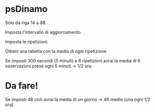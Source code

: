 # psDinamo

Solo da riga 14 a 88.

Imposta l'intervallo di aggiornamento.

Imposta le ripetizioni.

Ottieni una tabella con la media di ogni ripetizione.

Se imposti 300 secondi (5 minuti) e 6 ripetizioni avrai la media di 6 osservazioni prese ogni 5 minuti -> 1/2 ora.

# Da fare!

Se imposti 48 cicli avrai la media di  un giorno -> 48 medie (una ogni 1/2 ora).
